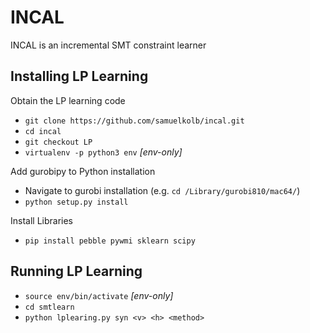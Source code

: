 # INCAL
INCAL is an incremental SMT constraint learner


## Installing LP Learning
Obtain the LP learning code
- `git clone https://github.com/samuelkolb/incal.git`
- `cd incal`
- `git checkout LP`
- `virtualenv -p python3 env` *[env-only]*

Add gurobipy to Python installation
- Navigate to gurobi installation (e.g. `cd /Library/gurobi810/mac64/`)
- `python setup.py install`

Install Libraries
- `pip install pebble pywmi sklearn scipy`

## Running LP Learning
- `source env/bin/activate` *[env-only]*
- `cd smtlearn`
- `python lplearing.py syn <v> <h> <method>`
